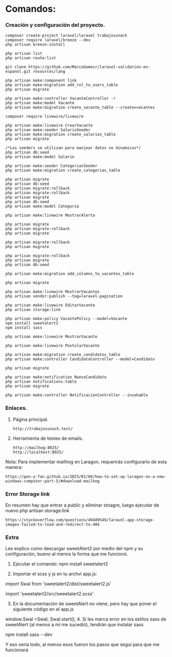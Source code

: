# Comandos:

### Creación y configuración del proyecto.

    composer create-project laravel/laravel trabajosunach
    composer require laravel/breeze --dev
    php artisan breeze:install

    php artisan list
    php artisan route:list

    git clone https://github.com/MarcoGomesr/laravel-validation-en-espanol.git resources/lang

    php artisan make:component link
    php artisan make:migration add_rol_to_users_table
    php artisan migrate

    php artisan make:controller VacanteController -r
    php artisan make:model Vacante
    php artisan make:migration create_vacante_table --create=vacantes

    composer require livewire/livewire

    php artisan make:livewire CrearVacante
    php artisan make:seeder SalarioSeeder
    php artisan make:migration create_salarios_table
    php artisan migrate

    /*Los seeders se utilizan para manjear datos no dinamicos*/
    php artisan db:seed
    php artisan make:model Salario

    php artisan make:seeder CategoriasSeeder
    php artisan make:migration create_categorias_table

    php artisan migrate
    php artisan db:seed
    php artisan migrate:rollback
    php artisan migrate:rollback
    php artisan migrate
    php artisan db:seed
    php artisan make:model Categoria

    php artisan make:livewire MostrarAlerta

    php artisan migrate
    php artisan migrate:rollback
    php artisan migrate

    php artisan migrate:rollback
    php artisan migrate

    php artisan migrate:rollback
    php artisan migrate
    php artisan db:seed

    php artisan make:migration add_columns_to_vacantes_table

    php artisan migrate

    php artisan make:livewire MostrarVacantes
    php artisan vendor:publish --tag=laravel-pagination

    php artisan make:livewire EditarVacante
    php artisan storage:link

    php artisan make:policy VacantePolicy --model=Vacante
    npm install sweetalert2
    npm install sass

    php artisan make:livewire MostrarVacante

    php artisan make:livewire PostularVacante

    php artisan make:migration create_candidatos_table
    php artisan make:controller CandidatoController --model=Candidato

    php artisan migrate

    php artisan make:notification NuevoCandidato
    php artisan notifications:table
    php artisan migrate

    php artisan make:controller NotificacionController --invokable

### Enlaces.

1.  Página principal.

        http://trabajosunach.test/

2.  Herramienta de testeo de emails.

        http://mailhog:8025/
        http://localhost:8025/

Nota: Para implementar mailhog en Laragon, requerirás configurarlo de esta manera:

    https://pen-y-fan.github.io/2023/01/04/how-to-set-up-laragon-on-a-new-windows-computer-part-5/#download-mailhog

### Error Storage link

En resumen hay que entrar a public y eliminar stoagre, luego ejecutar de nuevo php artisan storage:link

    https://stackoverflow.com/questions/49489549/laravel-app-storage-images-failed-to-load-and-redirect-to-404



### Extra

Les explico como descargar sweetAlert2 por medio del npm y su configuración, bueno al menos la forma que me funcionó.

1. Ejecutar el comando: npm install sweetalert2

2. Importar el scss y js en tu archvi app.js:

import Swal from 'sweetalert2/dist/sweetalert2.js'

import 'sweetalert2/src/sweetalert2.scss'

3. En la documentación de sweetAlert no viene, pero hay que poner el siguiente código en el app.js

window.Swal =Swal;
Swal.start(); 4. Si les marca error en los estilos sass de sweetAlert (al menos a mí me sucedió), tendrán que instalar sass

npm install sass --dev

Y eso sería todo, al menos esos fueron los pasos que seguí para que me funcionará
